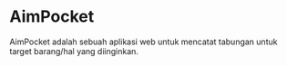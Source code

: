 # AimPocket

AimPocket adalah sebuah aplikasi web untuk mencatat tabungan untuk target barang/hal yang diinginkan.
